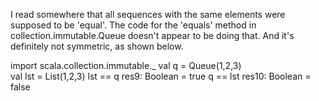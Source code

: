 I read somewhere that all sequences with the same elements were supposed to be 'equal'.  The code for the 'equals' method in collection.immutable.Queue doesn't appear to be doing that.  And it's definitely not symmetric, as shown below.

import scala.collection.immutable._
val q = Queue(1,2,3)  
val lst = List(1,2,3)
lst == q
   res9: Boolean = true
q == lst
   res10: Boolean = false
